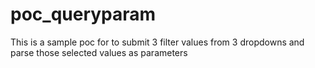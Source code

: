 # poc_queryparam
This is a sample poc for to submit 3 filter values from 3 dropdowns and parse those selected values as parameters
